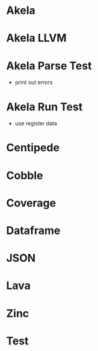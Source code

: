 # Akela

# Akela LLVM

# Akela Parse Test
* print out errors

# Akela Run Test
* use register data

# Centipede

# Cobble

# Coverage

# Dataframe

# JSON

# Lava

# Zinc

# Test
